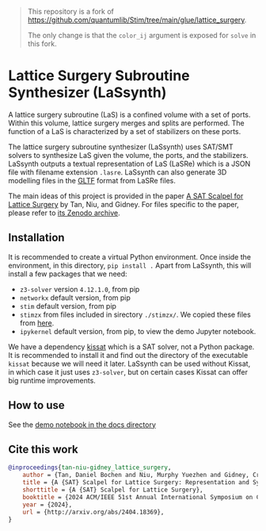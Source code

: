 > This repository is a fork of https://github.com/quantumlib/Stim/tree/main/glue/lattice_surgery.
>
> The only change is that the `color_ij` argument is exposed for `solve` in this fork.

# Lattice Surgery Subroutine Synthesizer (LaSsynth)
A lattice surgery subroutine (LaS) is a confined volume with a set of ports.
Within this volume, lattice surgery merges and splits are performed.
The function of a LaS is characterized by a set of stabilizers on these ports.

The lattice surgery subroutine synthesizer (LaSsynth) uses SAT/SMT solvers to synthesize LaS given the volume, the ports, and the stabilizers.
LaSsynth outputs a textual representation of LaS (LaSRe) which is a JSON file with filename extension `.lasre`.
LaSsynth can also generate 3D modelling files in the [GLTF](https://www.khronos.org/gltf/) format from LaSRe files.

The main ideas of this project is provided in the paper [A SAT Scalpel for Lattice Surgery](http://arxiv.org/abs/2404.18369) by Tan, Niu, and Gidney.
For files specific to the paper, please refer to [its Zenodo archive](https://zenodo.org/doi/10.5281/zenodo.11051465).

## Installation
It is recommended to create a virtual Python environment. Once inside the environment, in this directory, `pip install .`
Apart from LaSsynth, this will install a few packages that we need: 
  - `z3-solver` version `4.12.1.0`, from pip
  - `networkx` default version, from pip
  - `stim` default version, from pip
  - `stimzx` from files included in sirectory `./stimzx/`. We copied these files from [here](https://github.com/quantumlib/Stim/tree/0fdddef863cfe777f3f2086a092ba99785725c07/glue/zx).
  - `ipykernel` default version, from pip, to view the demo Jupyter notebook.

We have a dependency [kissat](https://github.com/arminbiere/kissat) which is a SAT solver, not a Python package. 
It is recommended to install it and find out the directory of the executable `kissat` because we will need it later.
LaSsynth can be used without Kissat, in which case it just uses `z3-solver`, but on certain cases Kissat can offer big runtime improvements.

## How to use
See the [demo notebook in the docs directory](docs/demo.ipynb)

## Cite this work
```bibtex
@inproceedings{tan-niu-gidney_lattice_surgery,
    author = {Tan, Daniel Bochen and Niu, Murphy Yuezhen and Gidney, Craig},
	title = {A {SAT} Scalpel for Lattice Surgery: Representation and Synthesis of Subroutines for Surface-Code Fault-Tolerant Quantum Computing},
	shorttitle = {A {SAT} Scalpel for Lattice Surgery},
	booktitle = {2024 ACM/IEEE 51st Annual International Symposium on Computer Architecture ({ISCA})},
	year = {2024},
    url = {http://arxiv.org/abs/2404.18369},
}
```
